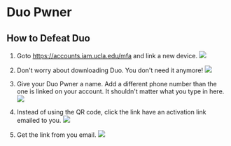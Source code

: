 # Duo Pwner

## How to Defeat Duo

1. Goto https://accounts.iam.ucla.edu/mfa and link a new device.
![](https://github.com/c-o-l-o-r/duo-pwner/images/link-new-device.png)

2. Don't worry about downloading Duo. You don't need it anymore!
![](https://github.com/c-o-l-o-r/duo-pwner/images/duo-download.png)

3. Give your Duo Pwner a name. Add a different phone number than the one is linked on your account. It shouldn't matter what you type in here.
![](https://github.com/c-o-l-o-r/duo-pwner/images/name-the-device.png)

4. Instead of using the QR code, click the link have an activation link emailed to you.
![](https://github.com/c-o-l-o-r/duo-pwner/images/email-activation-link.png)

5. Get the link from you email.
![](https://github.com/c-o-l-o-r/duo-pwner/images/get-activation-link.png)
